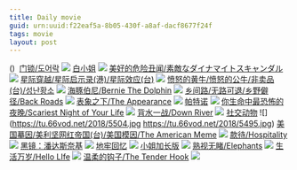 ```yaml
---
title: Daily movie
guid: urn:uuid:f22eaf5a-8b05-430f-a8af-dacf8677f24f
tags: movie
layout: post
---
```


()
![]()
[门锁/도어락](magnet:?xt=urn:btih:b1ebf1c6d8a31f97ee2a94c7db5debb72e4f068d)
![](http://img.google.com.btba.xiaoeryi.com/upload/2018/12/31/56441m6766u221.big.jpg)
[白小姐](ed2k://|file|白小姐.720p.HD中字[最新电影www.66ys.tv](ED2000.COM).mp4|1072707769|C937AD27E908582646C376CAF43FC6F0|h=GFAGBFB4TMP4DIPIN7JIUNMGVDPH5WTP|/白小姐.720p.HD中字.mp4)
![](https://tu.66vod.net/2018/5532.jpg)
[美好的危险丑闻/素敵なダイナマイトスキャンダル](magnet:?xt=urn:btih:f19bf6ef4fbf80699c3f4ba27be271c74f9a4c1a)
![](http://img.google.com.btba.xiaoeryi.com/upload/2018/12/31/286732t135X457.big.jpg)
[星际穿越/星际启示录(港)/星际效应(台)](magnet:?xt=urn:btih:d308a0631622580f3aa1acf0f0cbd4b07778bf80)
![](http://img.google.com.btba.xiaoeryi.com/upload/2014/11/01/ttArCCOVAkrr.big.jpg)
[愤怒的黄牛/愤怒的公牛/非卖品(台)/성난황소](magnet:?xt=urn:btih:5fab56c954c18fa7813bac1d07ed2b215204fb95)
![](http://img.google.com.btba.xiaoeryi.com/upload/2018/12/31/Y146235165a328.big.jpg)
[海豚伯尼/Bernie The Dolphin](magnet:?xt=urn:btih:dfb30d5c19b03751e66a0e60d1a6312985033a0f)
![](http://img.google.com.btba.xiaoeryi.com/upload/2018/12/31/825842856mf621.big.jpg)
[乡间路/无路可退/乡野僻径/Back Roads](magnet:?xt=urn:btih:48e31bc300044bf7c64d95de29ba8146c4760f4f)
![](http://img.google.com.btba.xiaoeryi.com/upload/2018/12/31/182Q44-2325866.big.jpg)
[表象之下/The Appearance](magnet:?xt=urn:btih:3d0e88223ef85d9b15af9346c5d933b37b5b69dd)
![](http://img.google.com.btba.xiaoeryi.com/upload/2018/12/31/54612E6M864862.big.jpg)
[帕特诺](ed2k://|file|帕特诺.720p.BD中英双字[最新电影www.66ys.tv](ED2000.COM).mp4|1501017171|227176034B0EEDADAD1D020B4206E3FF|h=E6QAHR3WJ3ADLVKEYZG4EW2NYIAWDKRW|/帕特诺.720p.BD中英双字.mp4)
![](https://tu.66vod.net/2018/5491.jpg)
[你生命中最恐怖的夜晚/Scariest Night of Your Life](magnet:?xt=urn:btih:051816b0066503a8d6fd7382916b76789c27dd17)
![](http://img.google.com.btba.xiaoeryi.com/upload/2018/12/31/F7D71846521289.big.jpg)
[背水一战/Down River](magnet:?xt=urn:btih:89a7945a8efa68bc4eb0485dcd983e7eff7eb2be)
![](http://img.google.com.btba.xiaoeryi.com/upload/2018/12/31/46360h90251f16.big.jpg)
[社交动物](ed2k://|file|社交动物.720p.BD中字[最新电影www.66ys.tv](ED2000.COM).mp4|1012276202|2F6884E344ACAD6370440BE1B765AA3B|h=J6FO5YABJJZDEWBNN24WGUVG45RETTWB|/社交动物.720p.BD中字.mp4)
![](https://tu.66vod.net/2018/5504.jpg
https://tu.66vod.net/2018/5495.jpg)
[美国摹因/美利坚网红帝国(台)/美国模因/The American Meme](magnet:?xt=urn:btih:fb3591695ddceb503eeb0eeec42f03af339e9580)
![](http://img.google.com.btba.xiaoeryi.com/upload/2018/12/31/5431m1226q0456.big.jpg)
[款待/Hospitality](magnet:?xt=urn:btih:007f6f1d887eb74eef7868393845f802b5c7515b)
![](http://img.google.com.btba.xiaoeryi.com/upload/2018/12/31/4654N0615325V3.big.jpg)
[黑镜：潘达斯奈基](ed2k://|file|黑镜：潘达斯奈基.1080p.HD中英双字[最新电影www.66ys.tv](ED2000.COM).mp4|2693892602|F5616AB3B223F8C36867AC59AB4DE9E1|h=SLAVNWPEFHNYL6POBVSMPOEFVUIFO4RP|/黑镜：潘达斯奈基.1080p.HD中英双字.mp4)
![](https://tu.66vod.net/2018/5501.jpg)
[地牢回忆](ed2k://|file|地牢回忆.720p.BD中字[最新电影www.66ys.tv](ED2000.COM).mp4|1441454528|670B03F122CBFCBCDCF15022D3D7A038|h=OILSWYSCW2FN4LVACUOELGRA22FDQUNP|/地牢回忆.720p.BD中字.mp4)
![](https://tu.66vod.net/2018/5513.jpg)
[小姐加长版](ed2k://|file|小姐加长版.1080p.BD中字[最新电影www.66ys.tv](ED2000.COM).mp4|3839329026|B509CBEBF22225286F94928232A8149D|h=RFRAULJGWZSO54N4U2X2NFKWYERS55LP|/小姐加长版.1080p.BD中字.mp4)
![](http://tu.66vod.net/2015/6867.jpg)
[熟视无睹/Elephants](magnet:?xt=urn:btih:98264a1eb8499f8f9c0a52960cf2f23bd7477cf9)
![](http://img.google.com.btba.xiaoeryi.com/upload/2018/12/30/84618Z5!104667.big.jpg)
[生活万岁/Hello LIfe](magnet:?xt=urn:btih:c9c7d243d510d1f98372dde0677230612c0ed928)
![](http://img.google.com.btba.xiaoeryi.com/upload/2018/12/30/465p666143D541.big.jpg)
[温柔的钩子/The Tender Hook](magnet:?xt=urn:btih:e95fda243b032bd1ef6b88932fecf60d6cb053b3)
![](http://img.google.com.btba.xiaoeryi.com/upload/2018/12/30/4b66t116544905.big.jpg)
